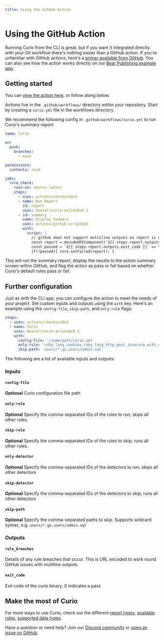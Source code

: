 ```yaml
---
title: Using the GitHub Action
---
```


# Using the GitHub Action

Running Curio from the CLI is great, but if you want it integrated directly with your Git workflow there's nothing easier than a GitHub action. If you're unfamiliar with GitHub actions, here's a [primer available from GitHub](https://github.com/features/actions). You can also see how the action works directly on our [Bear Publishing example app](https://github.com/Bearer/bear-publishing/actions/workflows/curio.yml).

## Getting started

You can [view the action here](https://github.com/marketplace/actions/curio-sh), or follow along below.

Actions live in the `.github/workflows/` directory within your repository. Start by creating a `curio.yml` file in the workflows directory.

We recommend the following config in `.github/workflows/curio.yml` to run Curio's summary report:

```yml
name: Curio

on:
  push:
    branches:
      - main

permissions:
  contents: read

jobs:
  rule_check:
    runs-on: ubuntu-latest
    steps:
      - uses: actions/checkout@v3
      - name: Run Report
        id: report
        uses: bearer/curio-action@v0.1
      - id: summary
        name: Display Summary
        uses: actions/github-script@v6
        with:
          script: |
            // github does not support multiline outputs so report is encoded
            const report = decodeURIComponent(`${{ steps.report.outputs.rule_breaches }}`);
            const passed = `${{ steps.report.outputs.exit_code }}` == "0";
            if(!passed){ core.setFailed(report); }
```

This will run the summary report, display the results to the action summary screen within GitHub, and flag the action as pass or fail based on whether Curio's default rules pass or fail.

## Further configuration

Just as with the CLI app, you can configure the action to meet the needs of your project. Set custom inputs and outputs using the `with` key. Here's an example using the `config-file`, `skip-path`, and `only-rule` flags:

```yml
steps:
  - uses: actions/checkout@v3
  - name: Curio
    uses: bearer/curio-action@v0.1
    with:
      config-file: '/some/path/curio.yml'
      only-rule: 'ruby_lang_cookies,ruby_lang_http_post_insecure_with_data'
      skip-path: 'users/*.go,users/admin.sql'
```

The following are a list of available inputs and outputs:

### Inputs

#### `config-file`

**Optional** Curio configuration file path

#### `only-rule`

**Optional** Specify the comma-separated IDs of the rules to run; skips all other rules.

#### `skip-rule`

**Optional** Specify the comma-separated IDs of the rules to skip; runs all other rules.

#### `only-detector`

**Optional** Specify the comma-separated IDs of the detectors to run; skips all other detectors

#### `skip-detector`

**Optional** Specify the comma-separated IDs of the detectors to skip; runs all other detectors

#### `skip-path`

**Optional** Specify the comma-separated paths to skip. Supports wildcard syntax, e.g. `users/*.go,users/admin.sql`

### Outputs

#### `rule_breaches`

Details of any rule breaches that occur. This is URL encoded to work round GitHub issues with multiline outputs.

#### `exit_code`

Exit code of the curio binary, 0 indicates a pass

## Make the most of Curio

For more ways to use Curio, check out the different [report types](https://curio.sh/explanations/reports/), [available rules](https://curio.sh/reference/rules/), [supported data types](https://curio.sh/reference/datatypes/). 

Have a question or need help? Join our [Discord community](https://discord.gg/eaHZBJUXRF) or [open an issue on GitHub](https://github.com/Bearer/curio/issues).